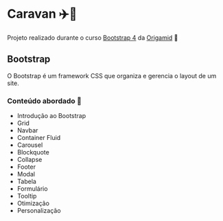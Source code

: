 # Caravan :airplane::purple_heart:

Projeto realizado durante o curso <a href="https://www.origamid.com/curso/bootstrap-4/" target="_blank">Bootstrap 4</a> da <a href="https://www.origamid.com/" target="_blank">Origamid</a> :wolf:

## Bootstrap
O Bootstrap é um framework CSS que organiza e gerencia o layout de um site.

### Conteúdo abordado :page_with_curl:
<ul>
  <li>Introdução ao Bootstrap</li>
  <li>Grid</li>
  <li>Navbar</li>
  <li>Container Fluid</li>
  <li>Carousel</li>
  <li>Blockquote</li>
  <li>Collapse</li>
  <li>Footer</li>
  <li>Modal</li>
  <li>Tabela</li>
  <li>Formulário</li>
  <li>Tooltip</li>
  <li>Otimização</li>
  <li>Personalização</li>
</ul>
